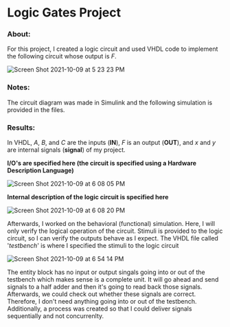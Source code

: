 # Logic Gates Project

### About:

For this project, I created a logic circuit and used VHDL code to implement the following circuit whose output is *F*.  

![Screen Shot 2021-10-09 at 5 23 23 PM](https://user-images.githubusercontent.com/89553126/136675114-1612804d-e56d-4b84-a379-2f0ba80d7eb1.png)

### Notes:

The circuit diagram was made in Simulink and the following simulation is provided in the files.

### Results:

In VHDL, *A*, *B*, and *C* are the inputs (**IN**), *F* is an output (**OUT**), and *x* and *y* are internal signals (**signal**) of my project.

**I/O's are specified here (the circuit is specified using a Hardware Description Language)**

![Screen Shot 2021-10-09 at 6 08 05 PM](https://user-images.githubusercontent.com/89553126/136675890-fe55b54a-6bb7-4d94-8720-ff9d8da27a6f.png)

**Internal description of the logic circuit is specified here**

![Screen Shot 2021-10-09 at 6 08 20 PM](https://user-images.githubusercontent.com/89553126/136675895-71543808-930c-4de5-af4d-97bd8f279e69.png)

Afterwards, I worked on the behavioral (functional) simulation. Here, I will only verify the logical operation of the circuit. Stimuli is provided to the logic circuit, so I can verify the outputs behave as I expect. The VHDL file called '*testbench*' is where I specified the stimuli to the logic circuit 

![Screen Shot 2021-10-09 at 6 54 14 PM](https://user-images.githubusercontent.com/89553126/136676633-999f5733-002c-4930-a12b-9dde6eb0dbd1.png)

The entity block has no input or output singals going into or out of the testbench which makes sense is a complete unit. It will go ahead and send signals to a half adder and then it's going to read back those signals. Afterwards, we could check out whether these signals are correct. Therefore, I don't need anything going into or out of the testbench. Additionally, a process was created so that I could deliver signals sequentially and not concurrenlty.
 
